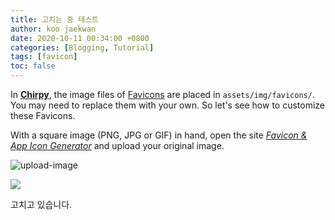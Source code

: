 ```yaml
---
title: 고치는 중 테스트
author: koo jaekwan
date: 2020-10-11 00:34:00 +0800
categories: [Blogging, Tutorial]
tags: [favicon]
toc: false
---
```


In [**Chirpy**](https://github.com/cotes2020/jekyll-theme-chirpy/), the image files of [Favicons](https://www.favicon-generator.org/about/) are placed in `assets/img/favicons/`. You may need to replace them with your own. So let's see how to customize these Favicons.

With a square image (PNG, JPG or GIF) in hand, open the site [*Favicon & App Icon Generator*](https://www.favicon-generator.org/) and upload your original image.

![upload-image](/assets/img/sample/upload-image.png)  

<img src="https://raw.githubusercontent.com/koojaekwan/jaekwan-s-R/d2a9dd03991f12a752fe05bcf4948b79ee7f4bff/Computerized_Statistics/Chapter2/chap2-2.PNG" style="display: block; margin: auto;" />

고치고 있습니다.
